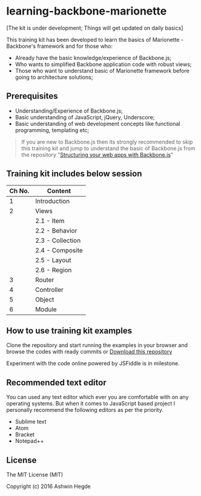 # learning-backbone-marionette
[The kit is under development; Things will get updated on daily basics]

This training kit has been developed to learn the basics of Marionette - Backbone's framework and for those who:
* Already have the basic knowledge/experience of Backbone.js;
* Who wants to simplified Backbone application code with robust views;
* Those who want to understand basic of Marionette framework before going to architecture solutions;

## Prerequisites
* Understanding/Experience of Backbone.js;
* Basic understanding of JavaScript, jQuery, Underscore;
* Basic understanding of web development concepts like functional programming, templating etc;

> If you are new to Backbone.js then its strongly recommended to skip this training kit and jump to understand the basic of Backbone.js from the repository "[Structuring your web apps with Backbone.js](https://github.com/hegdeashwin/Backbone)"

## Training kit includes below session
|Ch No.|Content|
|------|-------|
|1|Introduction|
|2|Views|
| |2.1 - Item|
| |2.2 - Behavior|
| |2.3 - Collection|
| |2.4 - Composite|
| |2.5 - Layout|
| |2.6 - Region|
|3|Router|
|4|Controller|
|5|Object|
|6|Module|

## How to use training kit examples
Clone the repository and start running the examples in your browser and browse the codes with ready commits or [Download this repository](https://github.com/hegdeashwin/learning-backbone-marionette/archive/master.zip)

Experiment with the code online powered by JSFiddle is in milestone.

## Recommended text editor
You can used any text editor which ever you are comfortable with on any operating systems. But when it comes to JavaScript based project I personally recommend the following editors as per the priority.
* Sublime text
* Atom
* Bracket
* Notepad++

## License

The MIT License (MIT)

Copyright (c) 2016 Ashwin Hegde
